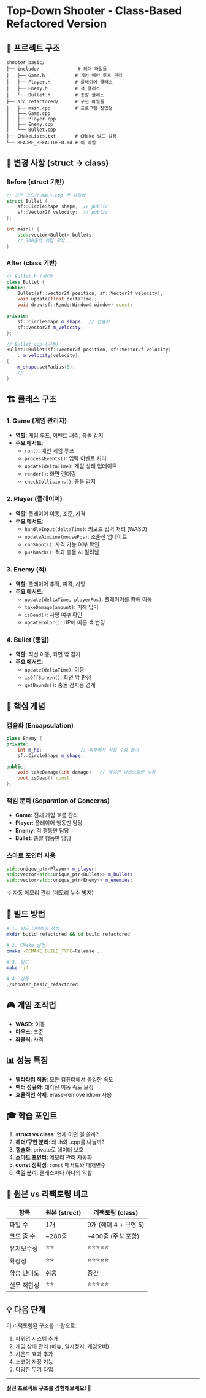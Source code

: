 # Top-Down Shooter - Class-Based Refactored Version

## 📁 프로젝트 구조

```
shooter_basic/
├── include/              # 헤더 파일들
│   ├── Game.h           # 게임 메인 루프 관리
│   ├── Player.h         # 플레이어 클래스
│   ├── Enemy.h          # 적 클래스
│   └── Bullet.h         # 총알 클래스
├── src_refactored/      # 구현 파일들
│   ├── main.cpp         # 프로그램 진입점
│   ├── Game.cpp
│   ├── Player.cpp
│   ├── Enemy.cpp
│   └── Bullet.cpp
├── CMakeLists.txt       # CMake 빌드 설정
└── README_REFACTORED.md # 이 파일
```

## 🎯 변경 사항 (struct → class)

### Before (struct 기반)
```cpp
// 모든 코드가 main.cpp 한 파일에
struct Bullet {
    sf::CircleShape shape;  // public
    sf::Vector2f velocity;  // public
};

int main() {
    std::vector<Bullet> bullets;
    // 300줄의 게임 로직...
}
```

### After (class 기반)
```cpp
// Bullet.h (헤더)
class Bullet {
public:
    Bullet(sf::Vector2f position, sf::Vector2f velocity);
    void update(float deltaTime);
    void draw(sf::RenderWindow& window) const;

private:
    sf::CircleShape m_shape;  // 캡슐화
    sf::Vector2f m_velocity;
};

// Bullet.cpp (구현)
Bullet::Bullet(sf::Vector2f position, sf::Vector2f velocity)
    : m_velocity(velocity)
{
    m_shape.setRadius(5);
    // ...
}
```

## 🏗️ 클래스 구조

### 1. Game (게임 관리자)
- **역할**: 게임 루프, 이벤트 처리, 충돌 감지
- **주요 메서드**:
  - `run()`: 메인 게임 루프
  - `processEvents()`: 입력 이벤트 처리
  - `update(deltaTime)`: 게임 상태 업데이트
  - `render()`: 화면 렌더링
  - `checkCollisions()`: 충돌 감지

### 2. Player (플레이어)
- **역할**: 플레이어 이동, 조준, 사격
- **주요 메서드**:
  - `handleInput(deltaTime)`: 키보드 입력 처리 (WASD)
  - `updateAimLine(mousePos)`: 조준선 업데이트
  - `canShoot()`: 사격 가능 여부 확인
  - `pushBack()`: 적과 충돌 시 밀려남

### 3. Enemy (적)
- **역할**: 플레이어 추적, 피격, 사망
- **주요 메서드**:
  - `update(deltaTime, playerPos)`: 플레이어를 향해 이동
  - `takeDamage(amount)`: 피해 입기
  - `isDead()`: 사망 여부 확인
  - `updateColor()`: HP에 따른 색 변경

### 4. Bullet (총알)
- **역할**: 직선 이동, 화면 밖 감지
- **주요 메서드**:
  - `update(deltaTime)`: 이동
  - `isOffScreen()`: 화면 밖 판정
  - `getBounds()`: 충돌 감지용 경계

## 🔑 핵심 개념

### 캡슐화 (Encapsulation)
```cpp
class Enemy {
private:
    int m_hp;              // 외부에서 직접 수정 불가
    sf::CircleShape m_shape;

public:
    void takeDamage(int damage);  // 제어된 방법으로만 수정
    bool isDead() const;
};
```

### 책임 분리 (Separation of Concerns)
- **Game**: 전체 게임 흐름 관리
- **Player**: 플레이어 행동만 담당
- **Enemy**: 적 행동만 담당
- **Bullet**: 총알 행동만 담당

### 스마트 포인터 사용
```cpp
std::unique_ptr<Player> m_player;
std::vector<std::unique_ptr<Bullet>> m_bullets;
std::vector<std::unique_ptr<Enemy>> m_enemies;
```
→ 자동 메모리 관리 (메모리 누수 방지)

## 🚀 빌드 방법

```bash
# 1. 빌드 디렉토리 생성
mkdir build_refactored && cd build_refactored

# 2. CMake 설정
cmake -DCMAKE_BUILD_TYPE=Release ..

# 3. 빌드
make -j4

# 4. 실행
./shooter_basic_refactored
```

## 🎮 게임 조작법

- **WASD**: 이동
- **마우스**: 조준
- **좌클릭**: 사격

## 📊 성능 특징

- **델타타임 적용**: 모든 컴퓨터에서 동일한 속도
- **벡터 정규화**: 대각선 이동 속도 보정
- **효율적인 삭제**: erase-remove idiom 사용

## 🎓 학습 포인트

1. **struct vs class**: 언제 어떤 걸 쓸까?
2. **헤더/구현 분리**: 왜 .h와 .cpp를 나눌까?
3. **캡슐화**: private로 데이터 보호
4. **스마트 포인터**: 메모리 관리 자동화
5. **const 정확성**: `const` 메서드와 매개변수
6. **책임 분리**: 클래스마다 하나의 역할

## 🔄 원본 vs 리팩토링 비교

| 항목 | 원본 (struct) | 리팩토링 (class) |
|------|--------------|-----------------|
| 파일 수 | 1개 | 9개 (헤더 4 + 구현 5) |
| 코드 줄 수 | ~280줄 | ~400줄 (주석 포함) |
| 유지보수성 | ⭐⭐ | ⭐⭐⭐⭐⭐ |
| 확장성 | ⭐⭐ | ⭐⭐⭐⭐⭐ |
| 학습 난이도 | 쉬움 | 중간 |
| 실무 적합성 | ⭐⭐ | ⭐⭐⭐⭐⭐ |

## 💡 다음 단계

이 리팩토링된 구조를 바탕으로:
1. 파워업 시스템 추가
2. 게임 상태 관리 (메뉴, 일시정지, 게임오버)
3. 사운드 효과 추가
4. 스코어 저장 기능
5. 다양한 무기 타입

---

**실전 프로젝트 구조를 경험해보세요!** 🚀
